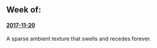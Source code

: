 ## Week of:

#### [2017-11-20](2017-11-20/index.html)

A sparse ambient texture that swells and recedes forever.
